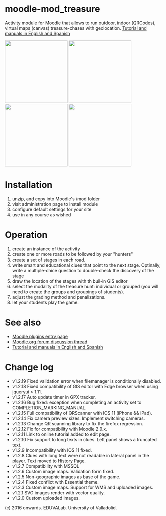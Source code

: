 # moodle-mod_treasure
Activity module for Moodle that allows to run outdoor, indoor (QRCodes), virtual maps (canvas) treasure-chases with geolocation. [Tutorial and manuals in English and Spanish](https://juacas.github.io/moodle-mod_treasurehunt/)

<img src="https://juacas.github.io/moodle-mod_treasurehunt/assets/images/main.jpg" height="200">
<img src="https://juacas.github.io/moodle-mod_treasurehunt/assets/images/4.png" height="200">
<img src="https://juacas.github.io/moodle-mod_treasurehunt/assets/images/1.png" height="200">
<img src="https://juacas.github.io/moodle-mod_treasurehunt/assets/images/users.jpg" height="200">

Installation
=============

1. unzip, and copy into Moodle's /mod folder
2. visit administration page to install module
3. configure default settings for your site
4. use in any course as wished


Operation
==========

1. create an instance of the activity
2. create one or more roads to be followed by your "hunters"
3. create a set of stages in each road.
4. write smart and educational clues that point to the next stage. Optinally, write a multiple-chice question to double-check the discovery of the stage
5. draw the location of the stages with th buil-in GIS editor
6. select the modality of the treasure hunt: individual or grouped (you will need to create the groups and groupings of students).
7. adjust the grading method and penalizations.
8. let your students play the game.


See also
=========

 - [Moodle plugins entry page](http://moodle.org/plugins/view.php?plugin=mod_treasurehunt)
 - [Moodle.org forum discussion thread](https://moodle.org/mod/forum/discuss.php?d=354875)
 - [Tutorial and manuals in English and Spanish](https://juacas.github.io/moodle-mod_treasurehunt/)

Change log
==========
 - v1.2.19 Fixed validation error when filemanager is conditionally disabled.
 - v1.2.18 Fixed compatibility of GIS editor with Edge browser when using jqueryui > 1.11.
 - v1.2.17 Auto update timer in GPX tracker.
 - v1.2.16 Bug fixed: exception when completing an activity set to COMPLETION_MARKING_MANUAL.
 - v1.2.15 Full compatibility of QRScanner with IOS 11 (iPhone && iPad).
 - v1.2.14 Fix camera preview sizes. Implement switching cameras.
 - v1.2.13 Change QR scanning library to fix the firefox regression.
 - v1.2.12 Fix for compatibility with Moodle 2.9.x.
 - v1.2.11 Link to online tutorial added to edit page.
 - v1.2.10 Fix support to long texts in clues. Left panel shows a truncated text.
 - v1.2.9 Incompatibility with IOS 11 fixed.
 - v1.2.8 Clues with long text were not readable in lateral panel in the player. Text moved to History Page.
 - v1.2.7 Compatibility with MSSQL
 - v1.2.6 Custom image maps. Validation form fixed.
 - v1.2.5 Non-geographic images as base of the game.
 - v1.2.4 Fixed conflict with Essential theme.
 - v1.2.3 Custom image maps. Support for WMS and uploaded images.
 - v1.2.1 SVG images render with vector quality.
 - v1.2.0 Custom uploaded images.

(c) 2016 onwards. EDUVALab. University of Valladolid.
